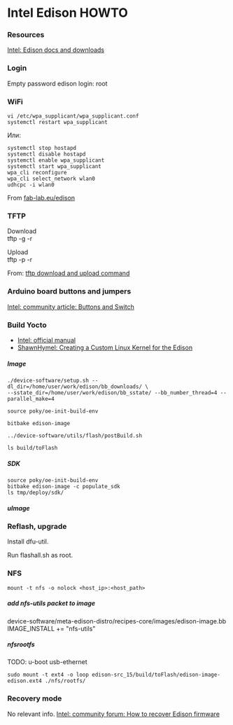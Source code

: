 
Intel Edison HOWTO
==================


### Resources
[Intel: Edison docs and downloads](http://www.intel.com/support/maker/edison.htm#documents)


### Login
Empty password
	edison login: root


### WiFi

	vi /etc/wpa_supplicant/wpa_supplicant.conf  
	systemctl restart wpa_supplicant

Или:

	systemctl stop hostapd  
	systemctl disable hostapd  
	systemctl enable wpa_supplicant  
	systemctl start wpa_supplicant  
	wpa_cli reconfigure  
	wpa_cli select_network wlan0  
	udhcpc -i wlan0  

From [fab-lab.eu/edison](http://fab-lab.eu/edison/)


### TFTP

Download  
	tftp -g -r <filename> <ip-addr>

Upload  
	tftp -p -r <filename> <ip-addr>

From: [tftp download and upload command](https://rathodpratik.wordpress.com/2012/11/15/usage-of-tftp-server-to-transfer-files/)


### Arduino board buttons and jumpers
[Intel: community article: Buttons and Switch](https://communities.intel.com/docs/DOC-23454)


### Build Yocto

* [Intel: official manual](http://www.intel.com/support/edison/sb/CS-035278.htm)
* [ShawnHymel: Creating a Custom Linux Kernel for the Edison](http://shawnhymel.com/585/creating-a-custom-linux-kernel-for-the-edison/)

##### Image
	./device-software/setup.sh --dl_dir=/home/user/work/edison/bb_downloads/ \
	--sstate_dir=/home/user/work/edison/bb_sstate/ --bb_number_thread=4 --parallel_make=4

	source poky/oe-init-build-env

	bitbake edison-image

	../device-software/utils/flash/postBuild.sh

	ls build/toFlash

##### SDK
	source poky/oe-init-build-env  
	bitbake edison-image -c populate_sdk  
	ls tmp/deploy/sdk/  

##### uImage


### Reflash, upgrade

Install dfu-util.

Run flashall.sh as root.


### NFS

	mount -t nfs -o nolock <host_ip>:<host_path>

##### add nfs-utils packet to image
device-software/meta-edison-distro/recipes-core/images/edison-image.bb  
	IMAGE_INSTALL += "nfs-utils"

##### nfsrootfs

TODO: u-boot usb-ethernet

	sudo mount -t ext4 -o loop edison-src_15/build/toFlash/edison-image-edison.ext4 ./nfs/rootfs/












### Recovery mode
No relevant info.
[Intel: community forum: How to recover Edison firmware](https://communities.intel.com/thread/55187)















